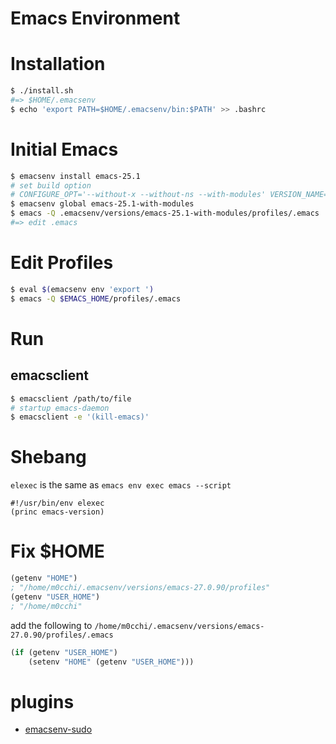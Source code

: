 # Emacs Environment

# Installation
```bash
$ ./install.sh
#=> $HOME/.emacsenv
$ echo 'export PATH=$HOME/.emacsenv/bin:$PATH' >> .bashrc
```

# Initial Emacs
```bash
$ emacsenv install emacs-25.1
# set build option
# CONFIGURE_OPT='--without-x --without-ns --with-modules' VERSION_NAME='emacs-25.1-with-modules' emacsenv install emacs-25.1
$ emacsenv global emacs-25.1-with-modules
$ emacs -Q .emacsenv/versions/emacs-25.1-with-modules/profiles/.emacs
#=> edit .emacs
```

# Edit Profiles
```bash
$ eval $(emacsenv env 'export ')
$ emacs -Q $EMACS_HOME/profiles/.emacs
```
# Run
## emacsclient
```bash
$ emacsclient /path/to/file
# startup emacs-daemon
$ emacsclient -e '(kill-emacs)'
```

# Shebang
`elexec` is the same as `emacs env exec emacs --script`
```elisp
#!/usr/bin/env elexec
(princ emacs-version)
```

# Fix $HOME
```el
(getenv "HOME")
; "/home/m0cchi/.emacsenv/versions/emacs-27.0.90/profiles"
(getenv "USER_HOME")
; "/home/m0cchi"
```

add the following to `/home/m0cchi/.emacsenv/versions/emacs-27.0.90/profiles/.emacs`
```el
(if (getenv "USER_HOME")
    (setenv "HOME" (getenv "USER_HOME")))
```

# plugins
* [emacsenv-sudo](https://github.com/m0cchi/emacsenv-sudo)

